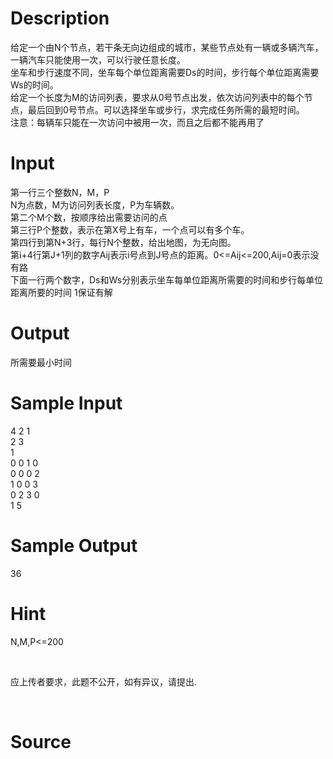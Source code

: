 
# Description

<div class="content"><div>给定一个由N个节点，若干条无向边组成的城市，某些节点处有一辆或多辆汽车，一辆汽车只能使用一次，可以行驶任意长度。 </div>
<div>坐车和步行速度不同，坐车每个单位距离需要Ds的时间，步行每个单位距离需要Ws的时间。 </div>
<div>给定一个长度为M的访问列表，要求从0号节点出发，依次访问列表中的每个节点，最后回到0号节点。可以选择坐车或步行，求完成任务所需的最短时间。 </div>
<div>注意：每辆车只能在一次访问中被用一次，而且之后都不能再用了</div>
<div></div>
<p></p></div>

# Input

<div class="content"><div>第一行三个整数N，M，P </div>
<div>N为点数，M为访问列表长度，P为车辆数。 </div>
<div>第二个M个数，按顺序给出需要访问的点 </div>
<div>第三行P个整数，表示在第X号上有车，一个点可以有多个车。 </div>
<div>第四行到第N+3行，每行N个整数，给出地图，为无向图。 </div>
<div>第i+4行第J+1列的数字Aij表示i号点到J号点的距离。0&lt;=Aij&lt;=200,Aij=0表示没有路 </div>
<div>下面一行两个数字，Ds和Ws分别表示坐车每单位距离所需要的时间和步行每单位距离所要的时间 1保证有解 </div>
<div></div>
<p></p></div>

# Output

<div class="content"><div>所需要最小时间</div>
<div></div>
<p></p></div>

# Sample Input

<div class="content"><span class="sampledata">4 2 1<br/>
2 3<br/>
1<br/>
0 0 1 0<br/>
0 0 0 2<br/>
1 0 0 3<br/>
0 2 3 0<br/>
1 5</span></div>

# Sample Output

<div class="content"><span class="sampledata">36</span></div>

# Hint

<div class="content"><p></p><p>N,M,P&lt;=200</p><br/>
<p>应上传者要求，此题不公开，如有异议，请提出.</p><br/>
<p></p><p></p></div>

# Source

<div class="content"><p><a href="problemset.php?search="></a></p></div>


